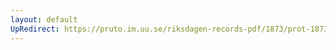 ```yaml
---
layout: default
UpRedirect: https://pruto.im.uu.se/riksdagen-records-pdf/1873/prot-1873--ak--526.pdf
---
```

